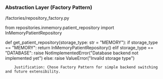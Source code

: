 ### Abstraction Layer (Factory Pattern)

/factories/repository_factory.py


from repositories.inmemory.patient_repository import InMemoryPatientRepository

def get_patient_repository(storage_type: str = "MEMORY"):
    if storage_type == "MEMORY":
        return InMemoryPatientRepository()
    elif storage_type == "DATABASE":
        raise NotImplementedError("Database backend not implemented yet")
    else:
        raise ValueError("Invalid storage type")

        
        Justification: Chose Factory Pattern for simple backend switching and future extensibility.
